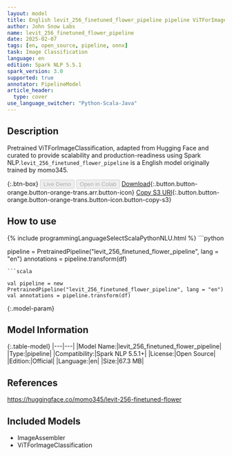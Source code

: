 ```yaml
---
layout: model
title: English levit_256_finetuned_flower_pipeline pipeline ViTForImageClassification from momo345
author: John Snow Labs
name: levit_256_finetuned_flower_pipeline
date: 2025-02-07
tags: [en, open_source, pipeline, onnx]
task: Image Classification
language: en
edition: Spark NLP 5.5.1
spark_version: 3.0
supported: true
annotator: PipelineModel
article_header:
  type: cover
use_language_switcher: "Python-Scala-Java"
---
```


## Description

Pretrained ViTForImageClassification, adapted from Hugging Face and curated to provide scalability and production-readiness using Spark NLP.`levit_256_finetuned_flower_pipeline` is a English model originally trained by momo345.

{:.btn-box}
<button class="button button-orange" disabled>Live Demo</button>
<button class="button button-orange" disabled>Open in Colab</button>
[Download](https://s3.amazonaws.com/auxdata.johnsnowlabs.com/public/models/levit_256_finetuned_flower_pipeline_en_5.5.1_3.0_1738917220717.zip){:.button.button-orange.button-orange-trans.arr.button-icon}
[Copy S3 URI](s3://auxdata.johnsnowlabs.com/public/models/levit_256_finetuned_flower_pipeline_en_5.5.1_3.0_1738917220717.zip){:.button.button-orange.button-orange-trans.button-icon.button-copy-s3}

## How to use



<div class="tabs-box" markdown="1">
{% include programmingLanguageSelectScalaPythonNLU.html %}
```python

pipeline = PretrainedPipeline("levit_256_finetuned_flower_pipeline", lang = "en")
annotations =  pipeline.transform(df)   

```
```scala

val pipeline = new PretrainedPipeline("levit_256_finetuned_flower_pipeline", lang = "en")
val annotations = pipeline.transform(df)

```
</div>

{:.model-param}
## Model Information

{:.table-model}
|---|---|
|Model Name:|levit_256_finetuned_flower_pipeline|
|Type:|pipeline|
|Compatibility:|Spark NLP 5.5.1+|
|License:|Open Source|
|Edition:|Official|
|Language:|en|
|Size:|67.3 MB|

## References

https://huggingface.co/momo345/levit-256-finetuned-flower

## Included Models

- ImageAssembler
- ViTForImageClassification